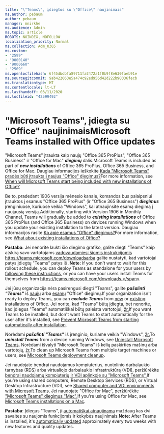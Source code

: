 ```yaml
---
title: "\"Teams\", įdiegtos su \"Office\" naujinimais"
ms.author: pebaum
author: pebaum
manager: mnirkhe
ms.audience: Admin
ms.topic: article
ROBOTS: NOINDEX, NOFOLLOW
localization_priority: Normal
ms.collection: Adm_O365
ms.custom:
- "2599"
- "9000140"
- "9000660"
- "2509"
ms.openlocfilehash: 6f45dbdbfa89711fa2472a1f0b9f8e630faeb91e
ms.sourcegitcommit: 9ab422063e5a474c92ed956d42d222b90336fecb
ms.translationtype: MT
ms.contentlocale: lt-LT
ms.lasthandoff: 03/11/2020
ms.locfileid: "42599492"
---
```

# <a name="microsoft-teams-installed-with-office-updates"></a><span data-ttu-id="5e0d8-102">"Microsoft Teams", įdiegta su "Office" naujinimais</span><span class="sxs-lookup"><span data-stu-id="5e0d8-102">Microsoft Teams installed with Office updates</span></span>

<span data-ttu-id="5e0d8-103">"Microsoft Teams" įtraukta kaip naujų "Office 365 ProPlus", "Office 365 Business" ir "Office for Mac" ***diegimų*** dalis.</span><span class="sxs-lookup"><span data-stu-id="5e0d8-103">Microsoft Teams is included as part of ***new installations*** of Office 365 ProPlus, Office 365 Business, and Office for Mac.</span></span> <span data-ttu-id="5e0d8-104">Daugiau informacijos ieškokite [Kada "Microsoft Teams" pradės būti įtraukta į naujus "Office" diegimus?](https://docs.microsoft.com/deployoffice/teams-install#when-will-microsoft-teams-start-being-included-with-new-installations-of-office-365-proplus)</span><span class="sxs-lookup"><span data-stu-id="5e0d8-104">For more information, see [When will Microsoft Teams start being included with new installations of Office?](https://docs.microsoft.com/deployoffice/teams-install#when-will-microsoft-teams-start-being-included-with-new-installations-of-office-365-proplus)</span></span>

<span data-ttu-id="5e0d8-105">Be to, pradedant 1906 versija mėnesio kanale, komandos bus palaipsniui įtrauktos į esamus "Office 365 ProPlus" (ir "Office 365 Business") ***diegimus*** įrenginiuose, kuriuose veikia "Windows", kai atnaujinsite esamą diegimą į naujausią versiją.</span><span class="sxs-lookup"><span data-stu-id="5e0d8-105">Additionally, starting with Version 1906 in Monthly Channel, Teams will gradually be added to ***existing installations*** of Office 365 ProPlus (and Office 365 Business) on devices running Windows when you update your existing installation to the latest version.</span></span> <span data-ttu-id="5e0d8-106">Daugiau informacijos rasite [Ką apie esamus "Office" diegimus?](https://docs.microsoft.com/deployoffice/teams-install#what-about-existing-installations-of-office-365-proplus)</span><span class="sxs-lookup"><span data-stu-id="5e0d8-106">For more information, see [What about existing installations of Office?](https://docs.microsoft.com/deployoffice/teams-install#what-about-existing-installations-of-office-365-proplus)</span></span>

<span data-ttu-id="5e0d8-107">**Pastaba:** Jei nenorite laukti šio diegimo grafiko, galite diegti "Teams" kaip atskirą savo vartotojams [vadovaudamiesi šiomis instrukcijomis](https://docs.microsoft.com/MicrosoftTeams/msi-deployment) https://teams.microsoft.com/downloadsarba galite nustatyti, kad vartotojai patys įdiegtų "Teams" patys iš .</span><span class="sxs-lookup"><span data-stu-id="5e0d8-107">**Note:** If you don't want to wait for this rollout schedule, you can deploy Teams as standalone for your users by [following these instructions](https://docs.microsoft.com/MicrosoftTeams/msi-deployment), or you can have your users install Teams for themselves from https://teams.microsoft.com/downloads.</span></span>

<span data-ttu-id="5e0d8-108">Jei jūsų organizacija nėra pasirengusi diegti "Teams", galite ***pašalinti "Teams"*** iš [naujų](https://docs.microsoft.com/deployoffice/teams-install#how-to-exclude-microsoft-teams-from-new-installations-of-office-365-proplus) arba [esamų](https://docs.microsoft.com/deployoffice/teams-install#use-group-policy-to-control-the-installation-of-microsoft-teams) "Office" diegimų.</span><span class="sxs-lookup"><span data-stu-id="5e0d8-108">If your organization isn't ready to deploy Teams, you can ***exclude Teams*** from [new](https://docs.microsoft.com/deployoffice/teams-install#how-to-exclude-microsoft-teams-from-new-installations-of-office-365-proplus) or [existing](https://docs.microsoft.com/deployoffice/teams-install#use-group-policy-to-control-the-installation-of-microsoft-teams) installations of Office.</span></span> <span data-ttu-id="5e0d8-109">Jei norite, kad "Teams" būtų įdiegta, bet nenorite, kad įdiegus "Teams" automatiškai būtų paleista vartotojui, [žr.](https://docs.microsoft.com/deployoffice/teams-install#use-group-policy-to-prevent-microsoft-teams-from-starting-automatically-after-installation)</span><span class="sxs-lookup"><span data-stu-id="5e0d8-109">If you want Teams to be installed, but don't want Teams to start automatically for the user after it's installed, see [Prevent Microsoft Teams from starting automatically after installation](https://docs.microsoft.com/deployoffice/teams-install#use-group-policy-to-prevent-microsoft-teams-from-starting-automatically-after-installation).</span></span>

<span data-ttu-id="5e0d8-110">Norėdami ***pašalinti "Teams"*** iš įrenginio, kuriame veikia "Windows", [žr.](https://support.office.com/article/uninstall-microsoft-teams-3b159754-3c26-4952-abe7-57d27f5f4c81)</span><span class="sxs-lookup"><span data-stu-id="5e0d8-110">To ***uninstall Teams*** from a device running Windows, see [Uninstall Microsoft Teams](https://support.office.com/article/uninstall-microsoft-teams-3b159754-3c26-4952-abe7-57d27f5f4c81).</span></span> <span data-ttu-id="5e0d8-111">Norėdami išvalyti "Microsoft Teams" iš kelių paskirties mašinų arba vartotojų, [žr.](https://docs.microsoft.com/microsoftteams/scripts/powershell-script-teams-deployment-clean-up)</span><span class="sxs-lookup"><span data-stu-id="5e0d8-111">To clean up Microsoft Teams from multiple target machines or users, see [Microsoft Teams deployment cleanup](https://docs.microsoft.com/microsoftteams/scripts/powershell-script-teams-deployment-clean-up).</span></span>

<span data-ttu-id="5e0d8-112">Jei naudojate bendrai naudojamus kompiuterius, nuotolinio darbalaukio tarnybas (RDS) arba virtualiojo darbalaukio infrastruktūrą (VDI), peržiūrėkite [bendrai naudojamų kompiuterių ir VDI aplinkoje su "Microsoft Teams".](https://docs.microsoft.com/deployoffice/teams-install#shared-computer-and-vdi-environments-with-microsoft-teams)</span><span class="sxs-lookup"><span data-stu-id="5e0d8-112">If you're using shared computers, Remote Desktop Services (RDS), or Virtual Desktop Infrastructure (VDI), see [Shared computer and VDI environments with Microsoft Teams](https://docs.microsoft.com/deployoffice/teams-install#shared-computer-and-vdi-environments-with-microsoft-teams).</span></span> <span data-ttu-id="5e0d8-113">Jei naudojate "Office for Mac", peržiūrėkite ["Microsoft Teams" diegimus "Mac".](https://docs.microsoft.com/deployoffice/teams-install#microsoft-teams-installations-on-a-mac)</span><span class="sxs-lookup"><span data-stu-id="5e0d8-113">If you're using Office for Mac, see [Microsoft Teams installations on a Mac](https://docs.microsoft.com/deployoffice/teams-install#microsoft-teams-installations-on-a-mac).</span></span>

<span data-ttu-id="5e0d8-114">**Pastaba:** Įdiegus "Teams", ji [automatiškai atnaujinama](https://docs.microsoft.com/deployoffice/teams-install#feature-and-quality-updates-for-microsoft-teams) maždaug kas dvi savaites su naujomis funkcijomis ir kokybės naujinimais.</span><span class="sxs-lookup"><span data-stu-id="5e0d8-114">**Note:** After Teams is installed, it's [automatically updated](https://docs.microsoft.com/deployoffice/teams-install#feature-and-quality-updates-for-microsoft-teams) approximately every two weeks with new features and quality updates.</span></span> 
